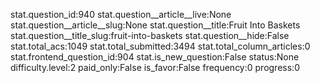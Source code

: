 stat.question_id:940
stat.question__article__live:None
stat.question__article__slug:None
stat.question__title:Fruit Into Baskets
stat.question__title_slug:fruit-into-baskets
stat.question__hide:False
stat.total_acs:1049
stat.total_submitted:3494
stat.total_column_articles:0
stat.frontend_question_id:904
stat.is_new_question:False
status:None
difficulty.level:2
paid_only:False
is_favor:False
frequency:0
progress:0
